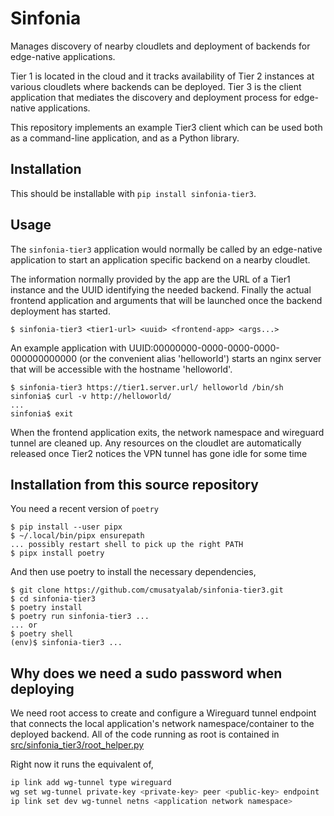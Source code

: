 # Sinfonia

Manages discovery of nearby cloudlets and deployment of backends for
edge-native applications.

Tier 1 is located in the cloud and it tracks availability of Tier 2 instances
at various cloudlets where backends can be deployed. Tier 3 is the client
application that mediates the discovery and deployment process for edge-native
applications.

This repository implements an example Tier3 client which can be used both as a
command-line application, and as a Python library.


## Installation

This should be installable with `pip install sinfonia-tier3`.


## Usage

The `sinfonia-tier3` application would normally be called by an edge-native
application to start an application specific backend on a nearby cloudlet.

The information normally provided by the app are the URL of a Tier1 instance
and the UUID identifying the needed backend. Finally the actual frontend
application and arguments that will be launched once the backend deployment has
started.

    $ sinfonia-tier3 <tier1-url> <uuid> <frontend-app> <args...>

An example application with UUID:00000000-0000-0000-0000-000000000000 (or the
convenient alias 'helloworld') starts an nginx server that will be accessible
with the hostname 'helloworld'.

    $ sinfonia-tier3 https://tier1.server.url/ helloworld /bin/sh
    sinfonia$ curl -v http://helloworld/
    ...
    sinfonia$ exit

When the frontend application exits, the network namespace and wireguard tunnel
are cleaned up. Any resources on the cloudlet are automatically released once
Tier2 notices the VPN tunnel has gone idle for some time


## Installation from this source repository

You need a recent version of `poetry`

    $ pip install --user pipx
    $ ~/.local/bin/pipx ensurepath
    ... possibly restart shell to pick up the right PATH
    $ pipx install poetry

And then use poetry to install the necessary dependencies,

    $ git clone https://github.com/cmusatyalab/sinfonia-tier3.git
    $ cd sinfonia-tier3
    $ poetry install
    $ poetry run sinfonia-tier3 ...
    ... or
    $ poetry shell
    (env)$ sinfonia-tier3 ...


## Why does we need a sudo password when deploying

We need root access to create and configure a Wireguard tunnel endpoint that
connects the local application's network namespace/container to the deployed
backend. All of the code running as root is contained in
[src/sinfonia_tier3/root_helper.py](https://github.com/cmusatyalab/sinfonia-tier3/blob/main/src/sinfonia_tier3/root_helper.py)

Right now it runs the equivalent of,

```sh
ip link add wg-tunnel type wireguard
wg set wg-tunnel private-key <private-key> peer <public-key> endpoint ...
ip link set dev wg-tunnel netns <application network namespace>
```
